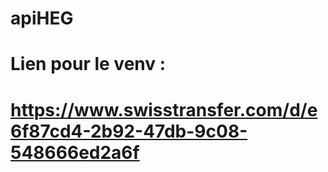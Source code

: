 # apiHEG

# Lien pour le venv :
# https://www.swisstransfer.com/d/e6f87cd4-2b92-47db-9c08-548666ed2a6f
